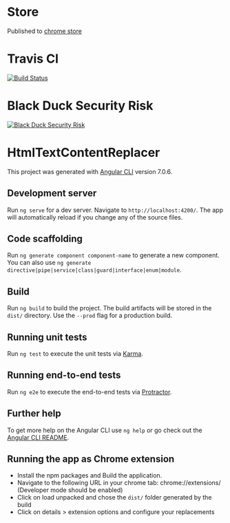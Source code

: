 # Store
Published to [chrome store](https://chrome.google.com/webstore/detail/website-text-content-repl/fmbchninojmfdlimbakaohgodgjpihcc)

# Travis CI

[![Build Status](https://travis-ci.org/victooor/HtmlTextContentReplacer.svg?branch=master)](https://travis-ci.org/victooor/HtmlTextContentReplacer)

# Black Duck Security Risk

[![Black Duck Security Risk](https://copilot.blackducksoftware.com/github/repos/victooor/HtmlTextContentReplacer/branches/master/badge-risk.svg)](https://copilot.blackducksoftware.com/github/repos/victooor/HtmlTextContentReplacer/branches/master)

# HtmlTextContentReplacer

This project was generated with [Angular CLI](https://github.com/angular/angular-cli) version 7.0.6.

## Development server

Run `ng serve` for a dev server. Navigate to `http://localhost:4200/`. The app will automatically reload if you change any of the source files.

## Code scaffolding

Run `ng generate component component-name` to generate a new component. You can also use `ng generate directive|pipe|service|class|guard|interface|enum|module`.

## Build

Run `ng build` to build the project. The build artifacts will be stored in the `dist/` directory. Use the `--prod` flag for a production build.

## Running unit tests

Run `ng test` to execute the unit tests via [Karma](https://karma-runner.github.io).

## Running end-to-end tests

Run `ng e2e` to execute the end-to-end tests via [Protractor](http://www.protractortest.org/).

## Further help

To get more help on the Angular CLI use `ng help` or go check out the [Angular CLI README](https://github.com/angular/angular-cli/blob/master/README.md).

## Running the app as Chrome extension
* Install the npm packages and Build the application.
* Navigate to the following URL in your chrome tab: chrome://extensions/ (Developer mode should be enabled)
* Click on load unpacked and chose the `dist/` folder generated by the build
* Click on details > extension options and configure your replacements
